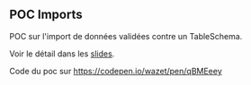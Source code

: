 ## POC Imports

POC sur l'import de données validées contre un TableSchema.

Voir le détail dans les [slides](prez/slides.md).

Code du poc sur https://codepen.io/wazet/pen/qBMEeey
